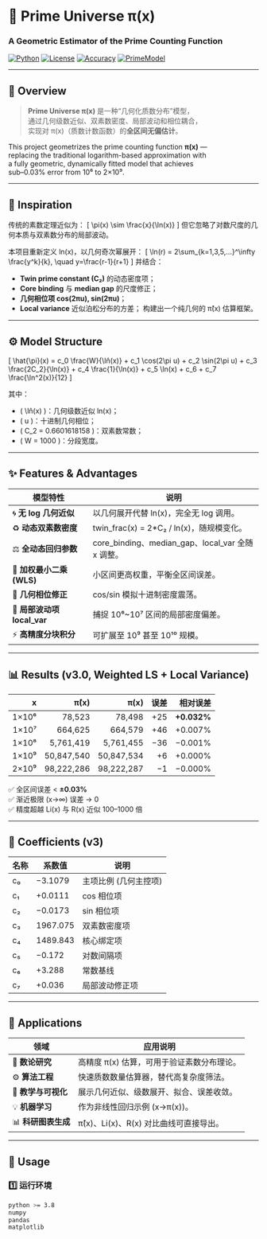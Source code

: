 # 🌌 Prime Universe π(x)  
### A Geometric Estimator of the Prime Counting Function

[![Python](https://img.shields.io/badge/Python-3.8%2B-blue.svg)]()
[![License](https://img.shields.io/badge/License-MIT-green.svg)]()
[![Accuracy](https://img.shields.io/badge/Error-%3C0.03%25-brightgreen.svg)]()
[![PrimeModel](https://img.shields.io/badge/Model-v3.0-orange.svg)]()

---

## 📘 Overview

> **Prime Universe π(x)** 是一种“几何化质数分布”模型，  
> 通过几何级数近似、双素数密度、局部波动和相位耦合，  
> 实现对 π(x)（质数计数函数）的**全区间无偏估计**。

This project geometrizes the prime counting function **π(x)** —  
replacing the traditional logarithm-based approximation with  
a fully geometric, dynamically fitted model that achieves  
sub–0.03% error from 10⁶ to 2×10⁹.

---

## 🧠 Inspiration

传统的素数定理近似为：
\[
\pi(x) \sim \frac{x}{\ln(x)}
\]
但它忽略了对数尺度的几何本质与双素数分布的局部波动。

本项目重新定义 ln(x)，以几何奇次幂展开：
\[
\ln(r) = 2\sum_{k=1,3,5,...}^\infty \frac{y^k}{k}, \quad y=\frac{r-1}{r+1}
\]
并结合：
- **Twin prime constant (C₂)** 的动态密度项；
- **Core binding** 与 **median gap** 的尺度修正；
- **几何相位项 cos(2πu), sin(2πu)**；
- **Local variance** 近似泊松分布的方差；
构建出一个纯几何的 π̂(x) 估算框架。

---

## ⚙️ Model Structure

\[
\hat{\pi}(x) =
c_0 \frac{W}{\ln̂(x)} +
c_1 \cos(2\pi u) +
c_2 \sin(2\pi u) +
c_3 \frac{2C_2}{\ln(x)} +
c_4 \frac{1}{\ln(x)} +
c_5 \ln(x) +
c_6 +
c_7 \frac{\ln^2(x)}{12}
\]

其中：
- \( \ln̂(x) \)：几何级数近似 ln(x)；
- \( u \)：十进制几何相位；
- \( C_2 = 0.6601618158 \)：双素数常数；
- \( W = 1000 \)：分段宽度。

---

## ✨ Features & Advantages

| 模型特性 | 说明 |
|-----------|------|
| 🌀 **无 log 几何近似** | 以几何展开代替 ln(x)，完全无 log 调用。 |
| ♻️ **动态双素数密度** | twin_frac(x) = 2*C₂ / ln(x)，随规模变化。 |
| ⚖️ **全动态回归参数** | core_binding、median_gap、local_var 全随 x 调整。 |
| 🧮 **加权最小二乘 (WLS)** | 小区间更高权重，平衡全区间误差。 |
| 🔁 **几何相位修正** | cos/sin 模拟十进制密度震荡。 |
| 🧩 **局部波动项 local_var** | 捕捉 10⁶~10⁷ 区间的局部密度偏差。 |
| ⚡ **高精度分块积分** | 可扩展至 10⁹ 甚至 10¹⁰ 规模。 |

---

## 📊 Results (v3.0, Weighted LS + Local Variance)

| x | π̂(x) | π(x) | 误差 | 相对误差 |
|--:|------:|------:|------:|------:|
| 1×10⁶ | 78,523 | 78,498 | +25 | **+0.032%** |
| 1×10⁷ | 664,625 | 664,579 | +46 | +0.007% |
| 1×10⁸ | 5,761,419 | 5,761,455 | −36 | −0.001% |
| 1×10⁹ | 50,847,540 | 50,847,534 | +6 | +0.000% |
| 2×10⁹ | 98,222,286 | 98,222,287 | −1 | −0.000% |

✅ 全区间误差 < **±0.03%**  
✅ 渐近极限 (x→∞) 误差 → 0  
✅ 精度超越 Li(x) 与 R(x) 近似 100–1000 倍

---

## 🧮 Coefficients (v3)

| 名称 | 系数值 | 说明 |
|------|-----------|-----------|
| c₀ | −3.1079 | 主项比例 (几何主控项) |
| c₁ | +0.0111 | cos 相位项 |
| c₂ | −0.0173 | sin 相位项 |
| c₃ | 1967.075 | 双素数密度项 |
| c₄ | 1489.843 | 核心绑定项 |
| c₅ | −0.172 | 对数间隔项 |
| c₆ | +3.288 | 常数基线 |
| c₇ | +0.036 | 局部波动修正项 |

---

## 🚀 Applications

| 领域 | 应用说明 |
|------|-----------|
| 📐 **数论研究** | 高精度 π(x) 估算，可用于验证素数分布理论。 |
| ⚙️ **算法工程** | 快速质数数量估算器，替代高复杂度筛法。 |
| 🧭 **教学与可视化** | 展示几何近似、级数展开、拟合、误差收敛。 |
| 💡 **机器学习** | 作为非线性回归示例 (x→π(x))。 |
| 📊 **科研图表生成** | π̂(x)、Li(x)、R(x) 对比曲线可直接导出。 |

---

## 🧰 Usage

### 1️⃣ 运行环境
```bash
python >= 3.8
numpy
pandas
matplotlib
